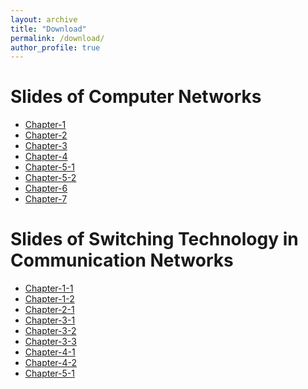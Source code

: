 ```yaml
---
layout: archive
title: "Download"
permalink: /download/
author_profile: true
---
```


Slides of Computer Networks
======
* [Chapter-1](../download/第1章_概述.pdf)
* [Chapter-2](../download/第2章_数据通信技术基础.pdf)
* [Chapter-3](../download/第3章_数据链路层.pdf)
* [Chapter-4](../download/第4章%20数据链路层（媒介访问控制子层-局域网与广域网）.pdf)
* [Chapter-5-1](../download/第5章_网络互联-1.pdf)
* [Chapter-5-2](../download/第五章-VPN+IPv6.pdf)
* [Chapter-6](../download/第6章-传输层.pdf)
* [Chapter-7](../download/第7章-应用层.pdf)


Slides of Switching Technology in Communication Networks
======
* [Chapter-1-1](../download/switching/chapter1-1.pdf)
* [Chapter-1-2](../download/switching/chapter1-2.pdf)
* [Chapter-2-1](../download/switching/chapter2-1.pdf)
* [Chapter-3-1](../download/switching/chapter3-1.pdf)
* [Chapter-3-2](../download/switching/chapter3-2.pdf)
* [Chapter-3-3](../download/switching/chapter3-3.pdf)
* [Chapter-4-1](../download/switching/chapter4-part1.pdf)
* [Chapter-4-2](../download/switching/chapter4-part2.pdf)
* [Chapter-5-1](../download/switching/chapter5-1.pdf)










